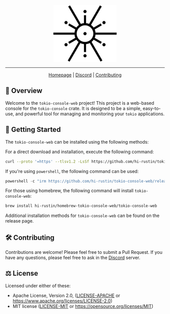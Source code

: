 <div align="center">
<picture>
  <source media="(prefers-color-scheme: dark)" srcset="./docs/logo-dark.svg">
  <img alt="crates.io logo" src="./docs/logo.svg" width="200">
</picture>
</div>

---

<div align="center">

[Homepage](https://github.com/hi-rustin/tokio-console-web)
| [Discord](https://discord.com/channels/500028886025895936/838895414455435335)
| [Contributing](#️-contributing)

</div>

## 🦀 Overview

Welcome to the `tokio-console-web` project! This project is a web-based console for the `tokio-console` crate. It is designed to be a simple, easy-to-use, and powerful tool for managing and monitoring your `tokio` applications.

## 🚀 Getting Started

The `tokio-console-web` can be installed using the following methods:

For a direct download and installation, execute the following command:

```sh
curl --proto '=https' --tlsv1.2 -LsSf https://github.com/hi-rustin/tokio-console-web/releases/download/v0.1.0/tokio-console-web-installer.sh | sh
```

If you're using `powershell`, the following command can be used:

```powershell
powershell -c "irm https://github.com/hi-rustin/tokio-console-web/releases/download/v0.1.0/tokio-console-web-installer.ps1 | iex"
```

For those using homebrew, the following command will install `tokio-console-web`:

```sh
brew install hi-rustin/homebrew-tokio-console-web/tokio-console-web
```

Additional installation methods for `tokio-console-web` can be found on the release page.

## 🛠️ Contributing

Contributions are welcome! Please feel free to submit a Pull Request. If you have any questions, please feel free to ask in the [Discord](https://discord.com/channels/500028886025895936/838895414455435335) server.

## ⚖️ License

Licensed under either of these:

- Apache License, Version 2.0, ([LICENSE-APACHE](./LICENSE-APACHE) or https://www.apache.org/licenses/LICENSE-2.0)
- MIT license ([LICENSE-MIT](./LICENSE-MIT) or https://opensource.org/licenses/MIT)
